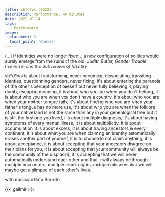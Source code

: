```yaml
---
title: sh*d*ws (2022)
description: Performance, 40 minutes
date: 2022-07-14
tags:
  - Performance
image:
  placement: 3
  focal_point: 'Center'
---
```


(...) if identities were no longer fixed... a new configuration of politics would surely emerge from the ruins of the old. *Judith Butler, Gender Trouble: Feminism and the Subversion of Identity*

sh\*d\*ws is about transforming, never becoming, dissociating, transiting identies, questionning genders, never fixing, it's about entering the paranoia of the other's perception of oneself but never fully believing it, playing dumb, escaping meaning, it is about who you are when you don't belong, it is about who you are when you don't have a country, it's about who you are when your mother tongue fails, it's about finding who you are when your father's tongue has no more use, it's about who you are when the folklore of your native land is not the same than any in your genealogical tree but it is still the first one you lived, it's about multiple diagnosis, it's about having symptoms of every mental illness, it is about multiplicity, it is about accumulation, it is about excess, it is about having ancestors in every continent, it is about what you are when claiming an identity automatically erases another part of yourself, it is to choose to not claim anything, it is about acceptance, it is about accepting that your ancestors disagree on their plans for you, it is about accepting that your community will always be the community of the displaced, it is accepting that we will never automatically understand each other and that it will always be through multiple encounters, multiple drunk nights, multiple mistakes that we will maybe get a glimpse of each other's lives.

with musician Rafa Barreto

{{< gallmir >}}

<!--more-->
